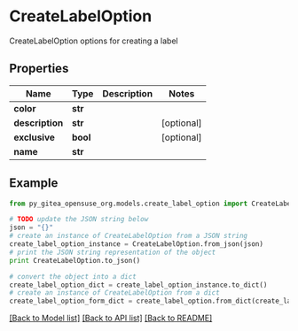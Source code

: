 # CreateLabelOption

CreateLabelOption options for creating a label

## Properties
Name | Type | Description | Notes
------------ | ------------- | ------------- | -------------
**color** | **str** |  | 
**description** | **str** |  | [optional] 
**exclusive** | **bool** |  | [optional] 
**name** | **str** |  | 

## Example

```python
from py_gitea_opensuse_org.models.create_label_option import CreateLabelOption

# TODO update the JSON string below
json = "{}"
# create an instance of CreateLabelOption from a JSON string
create_label_option_instance = CreateLabelOption.from_json(json)
# print the JSON string representation of the object
print CreateLabelOption.to_json()

# convert the object into a dict
create_label_option_dict = create_label_option_instance.to_dict()
# create an instance of CreateLabelOption from a dict
create_label_option_form_dict = create_label_option.from_dict(create_label_option_dict)
```
[[Back to Model list]](../README.md#documentation-for-models) [[Back to API list]](../README.md#documentation-for-api-endpoints) [[Back to README]](../README.md)


